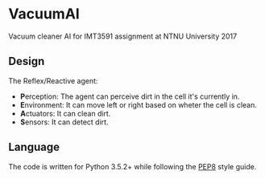 # VacuumAI
Vacuum cleaner AI for IMT3591 assignment at NTNU University 2017

## Design

The Reflex/Reactive agent:

* **P**erception:  The agent can perceive dirt in the cell it's currently in.
* **E**nvironment: It can move left or right based on wheter the cell is clean.
* **A**ctuators:   It can clean dirt.
* **S**ensors:     It can detect dirt.

## Language

The code is written for Python 3.5.2+ while following the [PEP8](https://www.python.org/dev/peps/pep-0008/) style guide.
